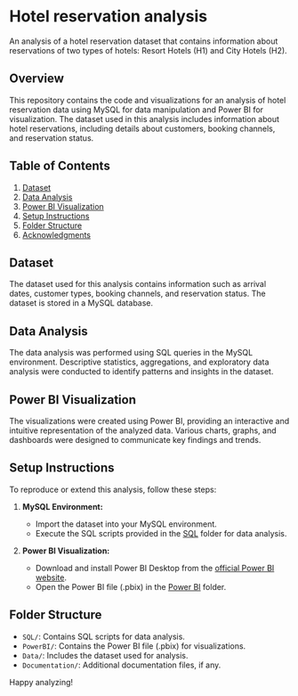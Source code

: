 # Hotel reservation analysis
An analysis of a hotel reservation dataset that contains information about reservations of two types of hotels: Resort Hotels (H1) and City Hotels (H2).

## Overview

This repository contains the code and visualizations for an analysis of hotel reservation data using MySQL for data manipulation and Power BI for visualization. The dataset used in this analysis includes information about hotel reservations, including details about customers, booking channels, and reservation status.

## Table of Contents

1. [Dataset](#dataset)
2. [Data Analysis](#data-analysis)
3. [Power BI Visualization](#power-bi-visualization)
4. [Setup Instructions](#setup-instructions)
5. [Folder Structure](#folder-structure)
6. [Acknowledgments](#acknowledgments)

## Dataset

The dataset used for this analysis contains information such as arrival dates, customer types, booking channels, and reservation status. The dataset is stored in a MySQL database.

## Data Analysis

The data analysis was performed using SQL queries in the MySQL environment. Descriptive statistics, aggregations, and exploratory data analysis were conducted to identify patterns and insights in the dataset.

## Power BI Visualization

The visualizations were created using Power BI, providing an interactive and intuitive representation of the analyzed data. Various charts, graphs, and dashboards were designed to communicate key findings and trends.

## Setup Instructions

To reproduce or extend this analysis, follow these steps:

1. **MySQL Environment:**
   - Import the dataset into your MySQL environment.
   - Execute the SQL scripts provided in the [SQL](/SQL) folder for data analysis.

2. **Power BI Visualization:**
   - Download and install Power BI Desktop from the [official Power BI website](https://powerbi.microsoft.com/).
   - Open the Power BI file (.pbix) in the [Power BI](/PowerBI) folder.

## Folder Structure

- `SQL/`: Contains SQL scripts for data analysis.
- `PowerBI/`: Contains the Power BI file (.pbix) for visualizations.
- `Data/`: Includes the dataset used for analysis.
- `Documentation/`: Additional documentation files, if any.

Happy analyzing!
